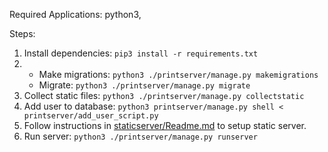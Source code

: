 Required Applications: python3,

Steps:
1. Install dependencies: `pip3 install -r requirements.txt`	
2. * Make migrations: `python3 ./printserver/manage.py makemigrations`
	*  Migrate: `python3 ./printserver/manage.py migrate`
3. Collect static files: `python3 ./printserver/manage.py collectstatic`
4. Add user to database: `python3 printserver/manage.py shell < printserver/add_user_script.py`
5. Follow instructions in [staticserver/Readme.md](staticserver/Readme.md) to setup static server.
6. Run server: `python3 ./printserver/manage.py runserver`
